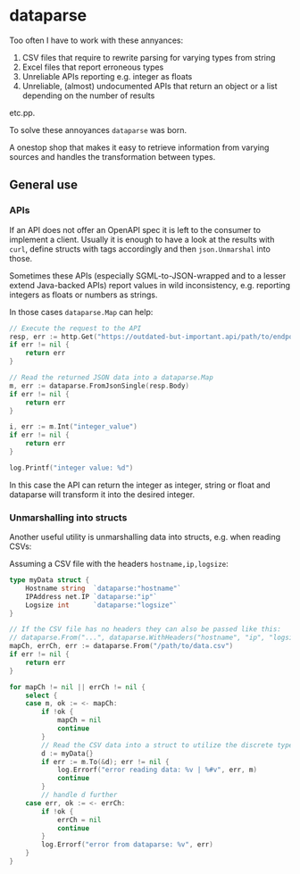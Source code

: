 # dataparse

Too often I have to work with these annyances:

1. CSV files that require to rewrite parsing for varying types from
   string
1. Excel files that report erroneous types
1. Unreliable APIs reporting e.g. integer as floats
1. Unreliable, (almost) undocumented APIs that return an object or
   a list depending on the number of results

etc.pp.

To solve these annoyances `dataparse` was born.

A onestop shop that makes it easy to retrieve information from varying
sources and handles the transformation between types.

## General use

### APIs

If an API does not offer an OpenAPI spec it is left to the consumer to
implement a client. Usually it is enough to have a look at the results
with `curl`, define structs with tags accordingly and then
`json.Unmarshal` into those.

Sometimes these APIs (especially SGML-to-JSON-wrapped and to a lesser
extend Java-backed APIs) report values in wild inconsistency, e.g.
reporting integers as floats or numbers as strings.

In those cases `dataparse.Map` can help:

```go
// Execute the request to the API
resp, err := http.Get("https://outdated-but-important.api/path/to/endpoint")
if err != nil {
    return err
}

// Read the returned JSON data into a dataparse.Map
m, err := dataparse.FromJsonSingle(resp.Body)
if err != nil {
    return err
}

i, err := m.Int("integer_value")
if err != nil {
    return err
}

log.Printf("integer value: %d")
```

In this case the API can return the integer as integer, string or float
and dataparse will transform it into the desired integer.

### Unmarshalling into structs

Another useful utility is unmarshalling data into structs, e.g. when
reading CSVs:

Assuming a CSV file with the headers `hostname,ip,logsize`:

```go
type myData struct {
    Hostname string  `dataparse:"hostname"`
    IPAddress net.IP `dataparse:"ip"`
    Logsize int      `dataparse:"logsize"`
}

// If the CSV file has no headers they can also be passed like this:
// dataparse.From("...", dataparse.WithHeaders("hostname", "ip", "logsize"))
mapCh, errCh, err := dataparse.From("/path/to/data.csv")
if err != nil {
    return err
}

for mapCh != nil || errCh != nil {
    select {
    case m, ok := <- mapCh:
        if !ok {
            mapCh = nil
            continue
        }
        // Read the CSV data into a struct to utilize the discrete types.
        d := myData{}
        if err := m.To(&d); err != nil {
            log.Errorf("error reading data: %v | %#v", err, m)
            continue
        }
        // handle d further
    case err, ok := <- errCh:
        if !ok {
            errCh = nil
            continue
        }
        log.Errorf("error from dataparse: %v", err)
    }
}
```

